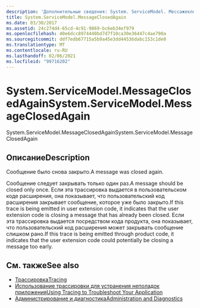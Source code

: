 ```yaml
---
description: 'Дополнительные сведения: System. ServiceModel. Мессажеклоседагаин'
title: System.ServiceModel.MessageClosedAgain
ms.date: 03/30/2017
ms.assetid: 24c274d4-65cd-4c91-9869-bc6eb34ef979
ms.openlocfilehash: 40e6dcc8974440bd7d7f10ca30e36447c4ae790a
ms.sourcegitcommit: ddf7edb67715a5b9a45e3dd44536dabc153c1de0
ms.translationtype: MT
ms.contentlocale: ru-RU
ms.lasthandoff: 02/06/2021
ms.locfileid: "99716202"
---
```

# <a name="systemservicemodelmessageclosedagain"></a><span data-ttu-id="611c9-103">System.ServiceModel.MessageClosedAgain</span><span class="sxs-lookup"><span data-stu-id="611c9-103">System.ServiceModel.MessageClosedAgain</span></span>

<span data-ttu-id="611c9-104">System.ServiceModel.MessageClosedAgain</span><span class="sxs-lookup"><span data-stu-id="611c9-104">System.ServiceModel.MessageClosedAgain</span></span>  
  
## <a name="description"></a><span data-ttu-id="611c9-105">Описание</span><span class="sxs-lookup"><span data-stu-id="611c9-105">Description</span></span>  

 <span data-ttu-id="611c9-106">Сообщение было снова закрыто.</span><span class="sxs-lookup"><span data-stu-id="611c9-106">A message was closed again.</span></span>  
  
 <span data-ttu-id="611c9-107">Сообщение следует закрывать только один раз.</span><span class="sxs-lookup"><span data-stu-id="611c9-107">A message should be closed only once.</span></span> <span data-ttu-id="611c9-108">Если эта трассировка выдается в пользовательском коде расширения, она показывает, что пользовательский код расширения закрывает сообщение, которое уже было закрыто.</span><span class="sxs-lookup"><span data-stu-id="611c9-108">If this trace is being emitted in user extension code, it indicates that the user extension code is closing a message that has already been closed.</span></span> <span data-ttu-id="611c9-109">Если эта трассировка выдается посредством кода продукта, она показывает, что пользовательский код расширения может закрывать сообщение слишком рано.</span><span class="sxs-lookup"><span data-stu-id="611c9-109">If this trace is being emitted through product code, it indicates that the user extension code could potentially be closing a message too early.</span></span>  
  
## <a name="see-also"></a><span data-ttu-id="611c9-110">См. также</span><span class="sxs-lookup"><span data-stu-id="611c9-110">See also</span></span>

- [<span data-ttu-id="611c9-111">Трассировка</span><span class="sxs-lookup"><span data-stu-id="611c9-111">Tracing</span></span>](index.md)
- [<span data-ttu-id="611c9-112">Использование трассировки для устранения неполадок приложения</span><span class="sxs-lookup"><span data-stu-id="611c9-112">Using Tracing to Troubleshoot Your Application</span></span>](using-tracing-to-troubleshoot-your-application.md)
- [<span data-ttu-id="611c9-113">Администрирование и диагностика</span><span class="sxs-lookup"><span data-stu-id="611c9-113">Administration and Diagnostics</span></span>](../index.md)
